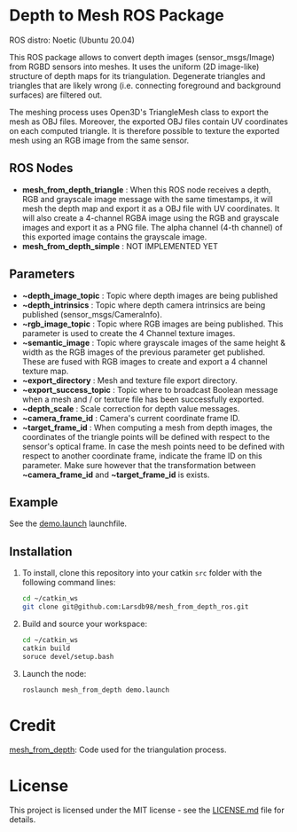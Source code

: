 # Depth to Mesh ROS Package

ROS distro: Noetic (Ubuntu 20.04)

This ROS package allows to convert depth images (sensor_msgs/Image) from RGBD sensors into meshes. It uses the uniform (2D image-like) structure of depth maps for its triangulation. Degenerate triangles and triangles that are likely wrong (i.e. connecting foreground and background surfaces) are filtered out.

The meshing process uses Open3D's TriangleMesh class to export the mesh as OBJ files. Moreover, the exported OBJ files contain UV coordinates on each computed triangle. It is therefore possible to texture the exported mesh using an RGB image from the same sensor. 

## ROS Nodes

- **mesh_from_depth_triangle** : When this ROS node receives a depth, RGB and grayscale image message with the same timestamps, it will mesh the depth map and export it as a OBJ file with UV coordinates. It will also create a 4-channel RGBA image using the RGB and grayscale images and export it as a PNG file. The alpha channel (4-th channel) of this exported image contains the grayscale image.
- **mesh_from_depth_simple** : NOT IMPLEMENTED YET

## Parameters

- **~depth_image_topic** : Topic where depth images are being published
- **~depth_intrinsics** : Topic where depth camera intrinsics are being published (sensor_msgs/CameraInfo).
- **~rgb_image_topic** : Topic where RGB images are being published. This parameter is used to create the 4 Channel texture images.
- **~semantic_image** : Topic where grayscale images of the same height & width as the RGB images of the previous parameter get published. These are fused with RGB images to create and export a 4 channel texture map.
- **~export_directory** : Mesh and texture file export directory.
- **~export_success_topic** : Topic where to broadcast Boolean message when a mesh and / or texture file has been successfully exported. 
- **~depth_scale** : Scale correction for depth value messages.
- **~camera_frame_id** : Camera's current coordinate frame ID.
- **~target_frame_id** : When computing a mesh from depth images, the coordinates of the triangle points will be defined with respect to the sensor's optical frame. In case the mesh points need to be defined with respect to another coordinate frame, indicate the frame ID on this parameter. Make sure however that the transformation between **~camera_frame_id** and **~target_frame_id** is exists. 

## Example

See the [demo.launch](launch/demo.launch) launchfile.

## Installation

1. To install, clone this repository into your catkin ```src``` folder with the following command lines:
    ```bash
    cd ~/catkin_ws
    git clone git@github.com:Larsdb98/mesh_from_depth_ros.git
    ```

2. Build and source your workspace:
    ```bash
    cd ~/catkin_ws
    catkin build
    soruce devel/setup.bash
    ```

3. Launch the node:
    ```bash
    roslaunch mesh_from_depth demo.launch
    ```

# Credit

[mesh_from_depth](https://github.com/hesom/depth_to_mesh/): Code used for the triangulation process. 

# License

This project is licensed under the MIT license - see the [LICENSE.md](LICENSE.md) file for details.
